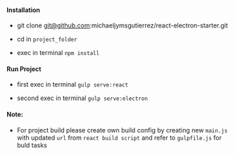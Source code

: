 #### Installation
- git clone git@github.com:michaeljymsgutierrez/react-electron-starter.git

- cd in `project_folder`

- exec in terminal `npm install`

#### Run Project
- first exec in terminal `gulp serve:react`

- second exec in terminal `gulp serve:electron`

#### Note:
- For project build please create own build config by creating new `main.js` with updated `url` from `react build script` and refer to `gulpfile.js` for buld tasks

